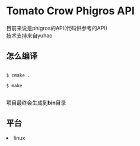 # Tomato Crow Phigros API
目前来说是phigros的API(代码供参考的API)<br>
技术支持来自yuhao

<h2>怎么编译</h2>

<pre><code>
$ cmake .<br>
$ make<br>
</code></pre>

项目最终会生成到<b>bin</b>目录

<h2>平台</h2>
<ui>
<li>linux</li>
</ui>
